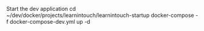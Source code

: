 Start the dev application
cd ~/dev/docker/projects/learnintouch/learnintouch-startup
docker-compose -f docker-compose-dev.yml up -d

